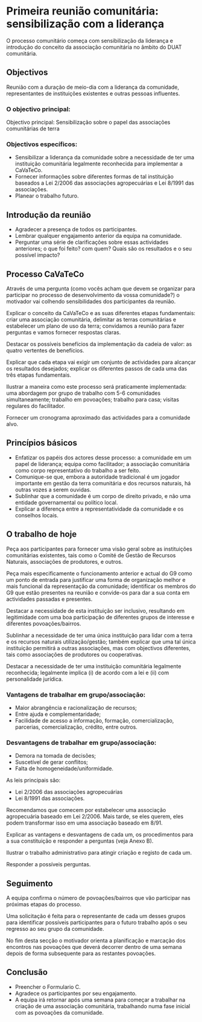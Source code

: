 # Primeira reunião comunitária: sensibilização com a liderança

O processo comunitário começa com sensibilização da liderança e introdução do conceito da associação comunitária no âmbito do DUAT comunitária.

## Objectivos

Reunião com a duração de meio-dia com a liderança da comunidade, representantes de instituições existentes e outras pessoas influentes. 

### O objectivo principal:

Objectivo principal: Sensibilização sobre o papel das associações comunitárias de terra

### Objectivos específicos:

* Sensibilizar a liderança da comunidade sobre a necessidade de ter uma instituição comunitária legalmente reconhecida para implementar a CaVaTeCo.
* Fornecer informações sobre diferentes formas de tal instituição baseados a Lei 2/2006 das associações agropecuárias e Lei 8/1991 das associações.
* Planear o trabalho futuro.

## Introdução da reunião

* Agradecer a presença de todos os participantes.
* Lembrar qualquer engajamento anterior da equipa na comunidade. 
* Perguntar uma série de clarificações sobre essas actividades anteriores; o que foi feito? com quem? Quais são os resultados e o seu possível impacto?

## Processo CaVaTeCo

Através de uma pergunta \(como vocês acham que devem se organizar para participar no processo de desenvolvimento da vossa comunidade?\) o motivador vai colhendo sensibilidades dos participantes da reunião.

Explicar o conceito da CaVaTeCo e as suas diferentes etapas fundamentais: criar uma associação comunitária, delimitar as terras comunitárias e estabelecer um plano de uso da terra; convidamos a reunião para fazer perguntas e vamos fornecer respostas claras.

Destacar os possíveis benefícios da implementação da cadeia de valor: as quatro vertentes de benefícios.

Explicar que cada etapa vai exigir um conjunto de actividades para alcançar os resultados desejados; explicar os diferentes passos de cada uma das três etapas fundamentais.

Ilustrar a maneira como este processo será praticamente implementada: uma abordagem por grupo de trabalho com 5-6 comunidades simultaneamente; trabalho em povoações; trabalho para casa; visitas regulares do facilitador.

Fornecer um cronograma aproximado das actividades para a comunidade alvo.

## Princípios básicos

* Enfatizar os papéis dos actores desse processo: a comunidade em um papel de liderança; equipa como facilitador; a associação comunitária como corpo representativo do trabalho a ser feito.
* Comunique-se que, embora a autoridade tradicional é um jogador importante em gestão da terra comunitária e dos recursos naturais, há outras vozes a serem ouvidas.
* Sublinhar que a comunidade é um corpo de direito privado, e não uma entidade governamental ou político local. 
* Explicar a diferença entre a representatividade da comunidade e os conselhos locais.

## O trabalho de hoje

Peça aos participantes para fornecer uma visão geral sobre as instituições comunitárias existentes, tais como o Comité de Gestão de Recursos Naturais, associações de produtores, e outros.

Peça mais especificamente o funcionamento anterior e actual do G9 como um ponto de entrada para justificar uma forma de organização melhor e mais funcional da representação da comunidade; identificar os membros do G9 que estão presentes na reunião e convide-os para dar a sua conta em actividades passadas e presentes.

Destacar a necessidade de esta instituição ser inclusivo, resultando em legitimidade com uma boa participação de diferentes grupos de interesse e diferentes povoações/bairros.

Sublinhar a necessidade de ter uma única instituição para lidar com a terra e os recursos naturais utilização/gestão; também explicar que uma tal única instituição permitirá a outras associações, mas com objectivos diferentes, tais como associações de produtores ou cooperativas.

Destacar a necessidade de ter uma instituição comunitária legalmente reconhecida; legalmente implica \(i\) de acordo com a lei e \(ii\) com personalidade jurídica. 

### Vantagens de trabalhar em grupo/associação:

* Maior abrangência e racionalização de recursos;
* Entre ajuda e complementaridade;
* Facilidade de acesso a informação, formação, comercialização, parcerias, comercialização, crédito, entre outros.

### Desvantagens de trabalhar em grupo/associação:

* Demora na tomada de decisões;
* Suscetível de gerar conflitos;
* Falta de homogeneidade/uniformidade.

As leis principais são: 

* Lei 2/2006 das associações agropecuárias
* Lei 8/1991 das associações.

Recomendamos que comecem por estabelecer uma associação agropecuária baseado em Lei 2/2006. Mais tarde, se eles querem, eles podem transformar isso em uma associação baseado em 8/91.

Explicar as vantagens e desvantagens de cada um, os procedimentos para a sua constituição e responder a perguntas \(veja Anexo B\). 

Ilustrar o trabalho administrativo para atingir criação e registo de cada um.

Responder a possíveis perguntas.

## Seguimento

A equipa confirma o número de povoações/bairros que vão participar nas próximas etapas do processo.

Uma solicitação é feita para o representante de cada um desses grupos para identificar possíveis participantes para o futuro trabalho após o seu regresso ao seu grupo da comunidade.

No fim desta secção o motivador orienta a planificação e marcação dos encontros nas povoações que deverá decorrer dentro de uma semana depois de forma subsequente para as restantes povoações.

## Conclusão

* Preencher o Formulario C.
* Agradece os participantes por seu engajamento.
* A equipa irá retornar após uma semana para começar a trabalhar na criação de uma associação comunitária, trabalhando numa fase inicial com as povoações da comunidade.



